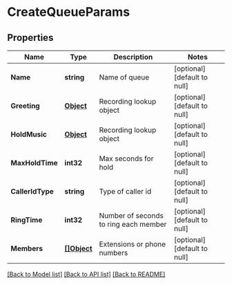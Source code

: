 # CreateQueueParams

## Properties
Name | Type | Description | Notes
------------ | ------------- | ------------- | -------------
**Name** | **string** | Name of queue | [optional] [default to null]
**Greeting** | [**Object**](object.md) | Recording lookup object | [optional] [default to null]
**HoldMusic** | [**Object**](object.md) | Recording lookup object | [optional] [default to null]
**MaxHoldTime** | **int32** | Max seconds for hold | [optional] [default to null]
**CallerIdType** | **string** | Type of caller id | [optional] [default to null]
**RingTime** | **int32** | Number of seconds to ring each member | [optional] [default to null]
**Members** | [**[]Object**](object.md) | Extensions or phone numbers | [optional] [default to null]

[[Back to Model list]](../README.md#documentation-for-models) [[Back to API list]](../README.md#documentation-for-api-endpoints) [[Back to README]](../README.md)


